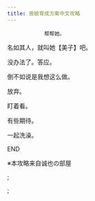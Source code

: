 ```yaml
---
title: 兽娘育成方案中文攻略
---
```


                帮帮她。



名如其人，就叫她【美子】吧。



没办法了。答应。



倒不如说是我想这么做。



放弃。



盯着看。



有些期待。



一起洗澡。



END



※本攻略来自诚也の部屋



 ;



 ;


              
